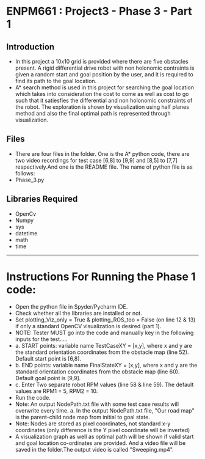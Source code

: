 # ENPM661 : Project3 - Phase 3 - Part 1
## Introduction
* In this project a 10x10 grid is provided where there are five obstacles present. A rigid differential drive robot with non holonomic contraints is given a random start and goal position by the user, and it is required to find its path to the goal location.
* A* search method is used in this project for searching the goal location which takes into consideration the cost to come as well as cost to go such that it satiesfies the differential and non holonomic constraints of the robot. The exploration is shown by visualization using half planes method and also the final optimal path is represented through visualization.
## Files
* There are four files in the folder. One is the A* python code, there are two video recordings for test case [6,8] to [9,9] and [8,5] to [7,7] respectively.And one is the README file. The name of python file is as follows:
* Phase_3.py
## Libraries Required
* OpenCv
* Numpy
* sys
* datetime
* math
* time
-----------------------------------------------------------------------
# Instructions For Running the Phase 1 code:
* Open the python file in Spyder/Pycharm IDE. 
* Check whether all the libraries are installed or not.
* Set plotting_Viz_only = True & plotting_ROS_too = False (on line 12 & 13) if only a standard OpenCV visualization is desired (part 1).
* NOTE: Tester MUST go into the code and manually key in the following inputs for the test.....
* a. START points: variable name TestCaseXY = [x,y], where x and y are the standard orientation coordinates from the obstacle map (line 52). Default start point is [6,8].
* b. END points: variable name FinalStateXY = [x,y], where x and y are the standard orientation coordinates from the obstacle map (line 60). Default goal point is [9,9].
* c. Enter Two separate robot RPM values  (line 58 & line 59). The default values are RPM1 = 5, RPM2 = 10. 
* Run the code.
* Note: An output NodePath.txt file with some test case results will overwrite every time.
	a. In the output NodePath.txt file, "Our road map" is the parent-child node map from initial to goal state. 
* Note: Nodes are stored as pixel coordinates, not standard x-y coordinates (only difference is the Y pixel coordinate will be inverted) 	 
* A visualization graph as well as optimal path will be shown if valid start and goal location co-ordinates are provided. And a video file will be saved in the folder.The output video is called "Sweeping.mp4".
